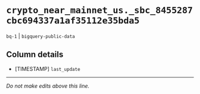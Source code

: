 # `crypto_near_mainnet_us._sbc_8455287cbc694337a1af35112e35bda5`
`bq-1` | `bigquery-public-data`

## Column details
* [TIMESTAMP] `last_update`

-------------------------------------------------------------------------------
*Do not make edits above this line.*
